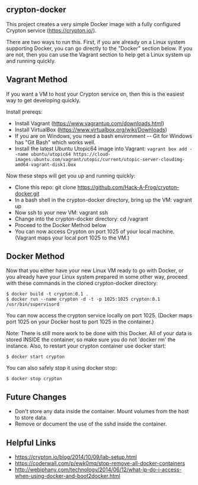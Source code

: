 crypton-docker
--------------

This project creates a very simple Docker image with a fully configured Crypton service (https://crypton.io/).

There are two ways to run this.  First, if you are already on a Linux system supporting Docker, you can go
directly to the "Docker" section below.  If you are not, then you can use the Vagrant section to help get
a Linux system up and running quickly.

Vagrant Method
--------------
If you want a VM to host your Crypton service on, then this is the easiest way to get developing quickly.

Install prereqs:

  * Install Vagrant (https://www.vagrantup.com/downloads.html)
  * Install VirtualBox (https://www.virtualbox.org/wiki/Downloads)
  * If you are on Windows, you need a bash environment -- Git for Windows has "Git Bash" which works well.
  * Install the latest Ubuntu Utopic64 image into Vagrant: `vagrant box add --name ubuntu/utopic64 https://cloud-images.ubuntu.com/vagrant/utopic/current/utopic-server-cloudimg-amd64-vagrant-disk1.box`

Now these steps will get you up and running quickly:

  * Clone this repo: git clone https://github.com/Hack-A-Frog/crypton-docker.git
  * In a bash shell in the crypton-docker directory, bring up the VM: vagrant up
  * Now ssh to your new VM: vagrant ssh
  * Change into the crypton-docker directory: cd /vagrant
  * Proceed to the Docker Method below
  * You can now access Crypton on port 1025 of your local machine.  (Vagrant maps your local port 1025 to the VM.)

Docker Method
-------------
Now that you either have your new Linux VM ready to go with Docker, or you already have your Linux system prepared
in some other way, proceed with these commands in the cloned crypton-docker directory:

  ```
  $ docker build -t crypton:0.1 .
  $ docker run --name crypton -d -t -p 1025:1025 crypton:0.1 /usr/bin/supervisord
  ```

You can now access the crypton service locally on port 1025.  (Docker maps port 1025 on your Docker host to port
1025 in the container.)

Note: There is still more work to be done with this Docker.  All of your data is stored INSIDE the container,
so make sure you do not 'docker rm' the instance.  Also, to restart your crypton container use docker start:

  ```
  $ docker start crypton
  ```

You can also safely stop it using docker stop:

   ```
   $ docker stop crypton
   ```

Future Changes
--------------

 * Don't store any data inside the container.  Mount volumes from the host to store data.
 * Remove or document the use of the sshd inside the container.

Helpful Links
-------------

- https://crypton.io/blog/2014/10/09/lab-setup.html
- https://coderwall.com/p/ewk0mq/stop-remove-all-docker-containers
- http://webiphany.com/technology/2014/06/12/what-ip-do-i-access-when-using-docker-and-boot2docker.html
